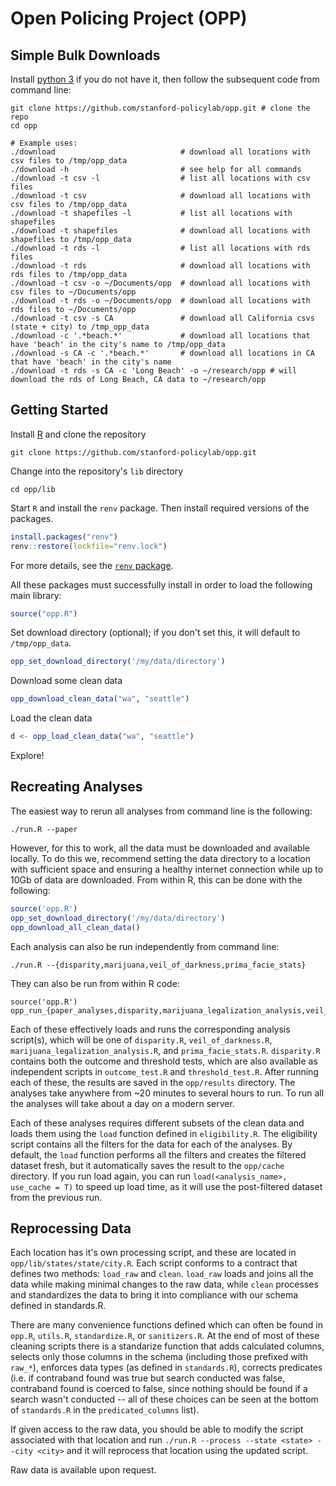 # Open Policing Project (OPP)

## Simple Bulk Downloads
Install [python 3](https://www.python.org/downloads/) if you do not have it,
then follow the subsequent code from command line:
```
git clone https://github.com/stanford-policylab/opp.git # clone the repo
cd opp

# Example uses:
./download                            # download all locations with csv files to /tmp/opp_data
./download -h                         # see help for all commands
./download -t csv -l                  # list all locations with csv files
./download -t csv                     # download all locations with csv files to /tmp/opp_data
./download -t shapefiles -l           # list all locations with shapefiles
./download -t shapefiles              # download all locations with shapefiles to /tmp/opp_data
./download -t rds -l                  # list all locations with rds files
./download -t rds                     # download all locations with rds files to /tmp/opp_data
./download -t csv -o ~/Documents/opp  # download all locations with csv files to ~/Documents/opp
./download -t rds -o ~/Documents/opp  # download all locations with rds files to ~/Documents/opp
./download -t csv -s CA               # download all California csvs (state + city) to /tmp_opp_data
./download -c '.*beach.*'             # download all locations that have 'beach' in the city's name to /tmp/opp_data
./download -s CA -c '.*beach.*'       # download all locations in CA that have 'beach' in the city's name
./download -t rds -s CA -c 'Long Beach' -o ~/research/opp # will download the rds of Long Beach, CA data to ~/research/opp
```

## Getting Started
Install [R](https://www.r-project.org/) and clone the repository
```
git clone https://github.com/stanford-policylab/opp.git
```
Change into the repository's `lib` directory
```
cd opp/lib
```
Start `R` and install the `renv` package. Then install required versions of the packages.
```R
install.packages("renv")
renv::restore(lockfile="renv.lock")
```
For more details, see the [`renv` package](https://rstudio.github.io/renv/articles/collaborating.html).

All these packages must successfully install in order to load the following
main library:
```R
source("opp.R")
```
Set download directory (optional); if you don't set this, it will default to
`/tmp/opp_data`.
```R
opp_set_download_directory('/my/data/directory')
```
Download some clean data
```R
opp_download_clean_data("wa", "seattle")
```
Load the clean data
```R
d <- opp_load_clean_data("wa", "seattle")
```
Explore!

## Recreating Analyses

The easiest way to rerun all analyses from command line is the following:
```
./run.R --paper
```
However, for this to work, all the data must be downloaded and available
locally. To do this we, recommend setting the data directory to a location with
sufficient space and ensuring a healthy internet connection while up to 10Gb
of data are downloaded. From within R, this can be done with the following:
```R
source('opp.R')
opp_set_download_directory('/my/data/directory')
opp_download_all_clean_data()
```

Each analysis can also be run independently from command line:
```
./run.R --{disparity,marijuana,veil_of_darkness,prima_facie_stats}
```
They can also be run from within R code:
```
source('opp.R')
opp_run_{paper_analyses,disparity,marijuana_legalization_analysis,veil_of_darkness,prima_facie_stats}
```
Each of these effectively loads and runs the corresponding analysis script(s),
which will be one of `disparity.R`, `veil_of_darkness.R`,
`marijuana_legalization_analysis.R`, and `prima_facie_stats.R`. `disparity.R`
contains both the outcome and threshold tests, which are also available as
independent scripts in `outcome_test.R` and `threshold_test.R`. After running
each of these, the results are saved in the `opp/results` directory. The
analyses take anywhere from ~20 minutes to several hours to run. To run all the
analyses will take about a day on a modern server.

Each of these analyses requires different subsets of the clean data and loads
them using the `load` function defined in `eligibility.R`. The eligibility
script contains all the filters for the data for each of the analyses. By
default, the `load` function performs all the filters and creates the filtered
dataset fresh, but it automatically saves the result to the `opp/cache`
directory. If you run load again, you can run `load(<analysis_name>, use_cache
= T)` to speed up load time, as it will use the post-filtered dataset from the
previous run.

## Reprocessing Data
Each location has it's own processing script, and these are located in
`opp/lib/states/state/city.R`. Each script conforms to a contract that
defines two methods: `load_raw` and `clean`. `load_raw` loads and joins all the data
while making minimal changes to the raw data, while `clean` processes and
standardizes the data to bring it into compliance with our schema defined in
standards.R.

There are many convenience functions defined which can often be
found in `opp.R`, `utils.R`, `standardize.R`, or `sanitizers.R`. At the end of most of
these cleaning scripts there is a standarize function that adds calculated
columns, selects only those columns in the schema (including those prefixed
with `raw_*`), enforces data types (as defined in `standards.R`), corrects
predicates (i.e. if contraband found was true but search conducted was false,
contraband found is coerced to false, since nothing should be found if a search
wasn't conducted -- all of these choices can be seen at the bottom of
`standards.R` in the `predicated_columns` list).

If given access to the raw data, you should be able to modify the script
associated with that location and run `./run.R --process --state <state> --city
<city>` and it will reprocess that location using the updated script.

Raw data is available upon request.
